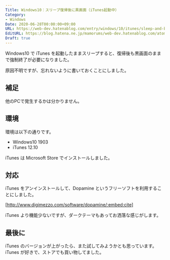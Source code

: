 ```yaml
---
Title: Windows10：スリープ復帰後に黒画面（iTunes起動中）
Category:
- Windows
Date: 2020-06-28T00:00:00+09:00
URL: https://web-dev.hatenablog.com/entry/windows/10/itunes/sleep-and-black-screen
EditURL: https://blog.hatena.ne.jp/mamorums/web-dev.hatenablog.com/atom/entry/26006613586975467
Draft: true
---
```


Windows10 で iTunes を起動したままスリープすると、復帰後も黒画面のままで強制終了が必要になりました。

原因不明ですが、忘れないように書いておくことにしました。


## 補足
他のPCで発生するかは分かりません。


## 環境
環境は以下の通りです。

- Windows10 1903
- iTunes 12.10

iTunes は Microsoft Store でインストールしました。


## 対応
iTunes をアンインストールして、Dopamine というフリーソフトを利用することにしました。

[http://www.digimezzo.com/software/dopamine/:embed:cite]

iTunes より機能少ないですが、ダークテーマもあってお洒落な感じがします。


## 最後に
iTunes のバージョンが上がったら、また試してみようかとも思っています。iTunes が好きで、ストアでも買い物してました。
